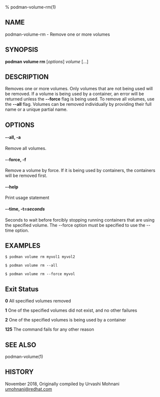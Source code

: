 % podman-volume-rm(1)

## NAME
podman\-volume\-rm - Remove one or more volumes

## SYNOPSIS
**podman volume rm** [*options*] *volume* [...]

## DESCRIPTION

Removes one or more volumes. Only volumes that are not being used will be removed.
If a volume is being used by a container, an error will be returned unless the **--force**
flag is being used. To remove all volumes, use the **--all** flag.
Volumes can be removed individually by providing their full name or a unique partial name.

## OPTIONS

#### **--all**, **-a**

Remove all volumes.

#### **--force**, **-f**

Remove a volume by force.
If it is being used by containers, the containers will be removed first.

#### **--help**

Print usage statement

#### **--time**, **-t**=*seconds*

Seconds to wait before forcibly stopping running containers that are using the specified volume. The --force option must be specified to use the --time option.

## EXAMPLES

```
$ podman volume rm myvol1 myvol2

$ podman volume rm --all

$ podman volume rm --force myvol
```

## Exit Status
  **0**   All specified volumes removed

  **1**   One of the specified volumes did not exist, and no other failures

  **2**   One of the specified volumes is being used by a container

  **125** The command fails for any other reason

## SEE ALSO
podman-volume(1)

## HISTORY
November 2018, Originally compiled by Urvashi Mohnani <umohnani@redhat.com>
